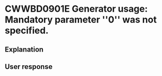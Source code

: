 # CWWBD0901E Generator usage: Mandatory parameter ''0'' was not specified.

## Explanation

## User response